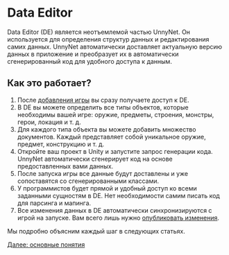 # Data Editor

Data Editor (DE) является неотъемлемой частью UnnyNet. Он используется для определения структур данных и редактирования самих данных.
UnnyNet автоматически доставляет актуальную версию данных в приложение и преобразует их в автоматически сгенерированный код для удобного доступа к данным.

Как это работает?
-

1. После [добавления игры](/basic/basic) вы сразу получаете доступ к DE.
2. В DE вы можете определить все типы объектов, которые необходимы вашей игре: оружие, предметы, строения, монстры, герои, локация и т. д.
3. Для каждого типа объекта вы можете добавить множество документов. Каждый представляет собой уникальное оружие, предмет, конструкцию и т. д.
4. Откройте ваш проект в Unity и запустите запрос генерации кода. UnnyNet автоматически сгенерирует код на основе предоставленных вами данных.
5. После запуска игры все данные будут доставлены и уже сопоставятся со сгенерированными классами.
6. У программистов будет прямой и удобный доступ ко всеми заданными сущностям в DE. Нет необходимости самим писать код для парсинга и мапинга.
7. Все изменения данных в DE автоматически синхронизируются с игрой на запуске. Вам всего лишь нужно [опубликовать изменения](/data_editor/deploy/).

Мы подробно объясним каждый шаг в следующих статьях.

[Далее: основные понятия](/data_editor/getting_started/important_terms)
